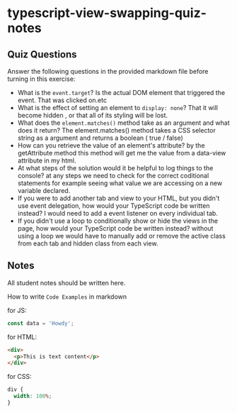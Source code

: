 # typescript-view-swapping-quiz-notes

## Quiz Questions

Answer the following questions in the provided markdown file before turning in this exercise:

- What is the `event.target`?
  Is the actual DOM element that triggered the event. That was clicked on.etc
- What is the effect of setting an element to `display: none`?
  That it will become hidden , or that all of its styling will be lost.
- What does the `element.matches()` method take as an argument and what does it return?
  The element.matches() method takes a CSS selector string as a argument and returns a boolean ( true / false)
- How can you retrieve the value of an element's attribute?
  by the getAttribute method this method will get me the value from a data-view attribute in my html.
- At what steps of the solution would it be helpful to log things to the console?
  at any steps we need to check for the correct coditional statements for example seeing what value we are accessing on a new variable declared.
- If you were to add another tab and view to your HTML, but you didn't use event delegation, how would your TypeScript code be written instead?
  I would need to add a event listener on every individual tab.
- If you didn't use a loop to conditionally show or hide the views in the page, how would your TypeScript code be written instead?
  without using a loop we would have to manually add or remove the active class from each tab and hidden class from each view.

## Notes

All student notes should be written here.

How to write `Code Examples` in markdown

for JS:

```javascript
const data = 'Howdy';
```

for HTML:

```html
<div>
  <p>This is text content</p>
</div>
```

for CSS:

```css
div {
  width: 100%;
}
```
